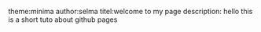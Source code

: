 theme:minima
author:selma
titel:welcome to my page
description: hello this is a short tuto about github pages 
